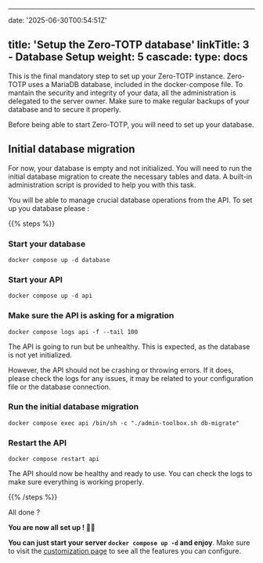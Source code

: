 
---
date: '2025-06-30T00:54:51Z'

title: 'Setup the Zero-TOTP database'
linkTitle: 3 - Database Setup
weight: 5
cascade:
  type: docs
---

This is the final mandatory step to set up your Zero-TOTP instance. Zero-TOTP uses a MariaDB database, included in the docker-compose file. To mantain the security and integrity of your data, all the administration is delegated to the server owner. Make sure to make regular backups of your database and to secure it properly.


Before being able to start Zero-TOTP, you will need to set up your database. 

## Initial database migration

For now, your database is empty and not initialized. You will need to run the initial database migration to create the necessary tables and data. A built-in administration script is provided to help you with this task.

You will be able to manage crucial database operations from the API. To set up you database please : 

{{% steps %}}

###  Start your database

`docker compose up -d database`

###  Start your API 
`docker compose up -d api`

###  Make sure the API is asking for a migration
`docker compose logs api -f --tail 100`

The API is going to run but be unhealthy. This is expected, as the database is not yet initialized. 

However, the API should not be crashing or throwing errors. If it does, please check the logs for any issues, it may be related to your configuration file or the database connection.

###  Run the initial database migration

`docker compose exec api /bin/sh -c "./admin-toolbox.sh db-migrate"`

###  Restart the API

`docker compose restart api`

The API should now be healthy and ready to use. You can check the logs to make sure everything is working properly.

{{% /steps %}}

All done ? 

**You are now all set up ! 🎉🎉**

**You can just start your server `docker compose up -d` and enjoy**. Make sure to visit the [customization page](/self-host/customization/) to see all the features you can configure.